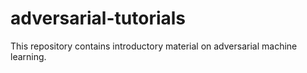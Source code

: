 # adversarial-tutorials
This repository contains introductory material on adversarial machine learning.
